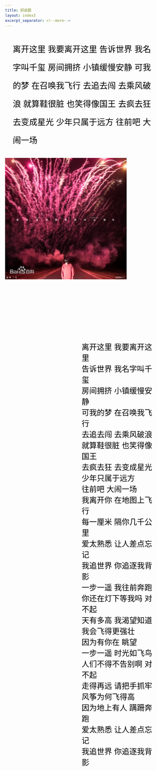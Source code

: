 ```yaml
---
title: 舒适圈
layout: index3
excerpt_separator: <!--more-->
---
```


<p style="font-size: 27px;
			line-height: 60px;
			color: black;
			padding-left: 5%;
			padding-right: 3%;float: left;
			">离开这里 我要离开这里 告诉世界 我名字叫千玺 房间拥挤 小镇缓慢安静 可我的梦 在召唤我飞行 去追去闯 去乘风破浪 就算鞋很脏 也笑得像国王 去疯去狂 去变成星光 少年只属于远方 往前吧 大闹一场</p>



<div id = "tu2" style="margin-top: 0px;">
	<img src="/public/images/shushiquan.jpg">
</div>
<!--more-->




<div id = "p" style="margin-left:50%;margin-top: 200px; font-size: 25px;color: black;">
离开这里 我要离开这里<br>
告诉世界 我名字叫千玺<br>
房间拥挤 小镇缓慢安静<br>
可我的梦 在召唤我飞行<br>
去追去闯 去乘风破浪<br>
就算鞋很脏 也笑得像国王<br>
去疯去狂 去变成星光<br>
少年只属于远方<br>
往前吧 大闹一场<br>
我离开你 在地图上飞行<br>
每一厘米 隔你几千公里<br>
爱太熟悉 让人差点忘记<br>
我追世界 你追逐我背影<br>
一步一遥 我往前奔跑<br>
你还在灯下等我吗 对不起<br>
天有多高 我渴望知道<br>
我会飞得更强壮<br>
因为有你在 眺望<br>
一步一遥 时光如飞鸟<br>
人们不得不告别啊 对不起<br>
走得再远 请把手抓牢<br>
风筝为何飞得高<br>
因为地上有人 蹒跚奔跑<br>
爱太熟悉 让人差点忘记<br>
我追世界 你追逐我背影<br>
</div>

